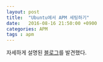 ```yaml
---
layout: post
title:  "Ubuntu에서 APM 세팅하기"
date:   2016-08-16 21:50:00 +0900
categories: APM
tags : apm
---
```


자세하게 설명된 [블로그][ubuntu-install-blog]를 발견했다.



[ubuntu-install-blog]:https://blog.lael.be/post/73
